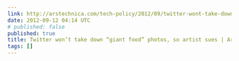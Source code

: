 ```yaml
---
link: http://arstechnica.com/tech-policy/2012/09/twitter-wont-take-down-tiny-food-photos-so-artist-sues/
date: 2012-09-12 04:14 UTC
# published: false
published: true
title: Twitter won’t take down “giant food” photos, so artist sues | Ars Technica
tags: []
---
```




